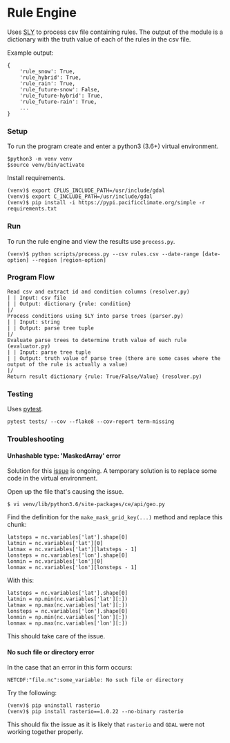 # Rule Engine
Uses [SLY](https://github.com/dabeaz/sly) to process csv file containing rules.  The output of the module is a dictionary with the truth value of each of the rules in the csv file.

Example output:
```
{
    'rule_snow': True,
    'rule_hybrid': True,
    'rule_rain': True,
    'rule_future-snow': False,
    'rule_future-hybrid': True,
    'rule_future-rain': True,
    ...
}
```

### Setup
To run the program create and enter a python3 (3.6+) virtual environment.
```
$python3 -m venv venv
$source venv/bin/activate
```

Install requirements.
```
(venv)$ export CPLUS_INCLUDE_PATH=/usr/include/gdal
(venv)$ export C_INCLUDE_PATH=/usr/include/gdal
(venv)$ pip install -i https://pypi.pacificclimate.org/simple -r requirements.txt
```

### Run
To run the rule engine and view the results use `process.py`.
```
(venv)$ python scripts/process.py --csv rules.csv --date-range [date-option] --region [region-option]
```


### Program Flow
```
Read csv and extract id and condition columns (resolver.py)
| | Input: csv file
| | Output: dictionary {rule: condition}
|/
Process conditions using SLY into parse trees (parser.py)
| | Input: string
| | Output: parse tree tuple
|/
Evaluate parse trees to determine truth value of each rule (evaluator.py)
| | Input: parse tree tuple
| | Output: truth value of parse tree (there are some cases where the output of the rule is actually a value)
|/
Return result dictionary {rule: True/False/Value} (resolver.py)
```

### Testing
Uses [pytest](https://github.com/pytest-dev/pytest).
```
pytest tests/ --cov --flake8 --cov-report term-missing
```

### Troubleshooting
#### Unhashable type: 'MaskedArray' error
Solution for this [issue](https://github.com/pacificclimate/climate-explorer-backend/issues/97) is ongoing.  A temporary solution is to replace some code in the virtual environment.

Open up the file that's causing the issue.
```
$ vi venv/lib/python3.6/site-packages/ce/api/geo.py  
```

Find the definition for the `make_mask_grid_key(...)` method and replace this chunk:
```
latsteps = nc.variables['lat'].shape[0]
latmin = nc.variables['lat'][0]
latmax = nc.variables['lat'][latsteps - 1]
lonsteps = nc.variables['lon'].shape[0]
lonmin = nc.variables['lon'][0]
lonmax = nc.variables['lon'][lonsteps - 1]
```
With this:
```
latsteps = nc.variables['lat'].shape[0]
latmin = np.min(nc.variables['lat'][:])
latmax = np.max(nc.variables['lat'][:])
lonsteps = nc.variables['lon'].shape[0]
lonmin = np.min(nc.variables['lon'][:])
lonmax = np.max(nc.variables['lon'][:])
```
This should take care of the issue.

#### No such file or directory error
In the case that an error in this form occurs:
```
NETCDF:"file.nc":some_variable: No such file or directory
```
Try the following:
```
(venv)$ pip uninstall rasterio
(venv)$ pip install rasterio==1.0.22 --no-binary rasterio
```
This should fix the issue as it is likely that `rasterio` and `GDAL` were not working together properly.
